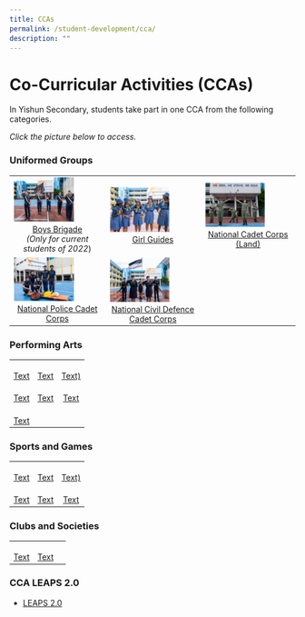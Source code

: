 ```yaml
---
title: CCAs
permalink: /student-development/cca/
description: ""
---
```

Co-Curricular Activities (CCAs)
===============================

In Yishun Secondary, students take part in one CCA from the following categories. 

*Click the picture below to access.*

### Uniformed Groups

|  |  |  |
| -------- | -------- | -------- |
| <a href="/cca/boysbrigade/"><img src="/images/StudDevelopment/CCAs/BoysBrigade%20(1).png" style="width:70%"> <div style="text-align:center">Boys Brigade </a><br>*(Only for current students of 2022*)</div>   | <a href="/cca/girlguides/"><img src="/images/StudDevelopment/CCAs/GirlGuides%20(1).png" style="width:70%"><div style="text-align:center">Girl Guides</div></a>  | <a href="/cca/ncc/"><img src="/images/StudDevelopment/CCAs/NCC%20(1).png" style="width:70%"><div style="text-align:center">National Cadet Corps (Land)</div></a>   |
| <a href="/cca/npcc/"><img src="/images/StudDevelopment/CCAs/NCDCC%20(1).png" style="width:70%"><div style="text-align:center">National Police Cadet Corps</div></a> | <a href="/cca/ncdcc/"><img src="/images/StudDevelopment/CCAs/NPCC%20(1).png" style="width:70%"><div style="text-align:center">National Civil Defence Cadet Corps</div></a> |  |

### Performing Arts

|  |  |  |
| -------- | -------- | -------- |
| <a href=" "><img src=" " style="width:70%"> <div style="text-align:center">Text</div></a>   | <a href=" "><img src=" " style="width:70%"><div style="text-align:center">Text</div></a>  | <a href=" "><img src=" " style="width:70%"><div style="text-align:center">Text)</div></a>   |
| <a href=" "><img src=" " style="width:70%"><div style="text-align:center">Text</div></a> | <a href=" "><img src=" " style="width:70%"><div style="text-align:center">Text</div></a> |<a href=" "><img src=" " style="width:70%"><div style="text-align:center">Text</div></a>   |
| <a href=" "><img src=" " style="width:70%"><div style="text-align:center">Text</div></a> |  | |


### Sports and Games

|  |  |  |
| -------- | -------- | -------- |
| <a href=" "><img src=" " style="width:70%"><div style="text-align:center">Text</div></a>   | <a href=" "><img src=" " style="width:70%"><div style="text-align:center">Text</div></a>  | <a href=" "><img src=" " style="width:70%"><div style="text-align:center">Text)</div></a>   |
| <a href=" "><img src=" " style="width:70%"><div style="text-align:center">Text</div></a> | <a href=" "><img src=" " style="width:70%"><div style="text-align:center">Text</div></a> |<a href=" "><img src=" " style="width:70%"><div style="text-align:center">Text</div></a>   |


### Clubs and Societies

|  |  |  |
| -------- | -------- | -------- |
| <a href=" "><img src=" " style="width:70%"> <div style="text-align:center">Text</div></a>   | <a href=" "><img src=" " style="width:70%"><div style="text-align:center">Text</div></a>  |  |



### CCA LEAPS 2.0

*   [LEAPS 2.0](https://yishunsec.moe.edu.sg/qql/slot/u276/Holistic%20Education/Student%20Development/CCA/CCA%20LEAPS%202.0/LEAPS-2.0-Parents.pdf)